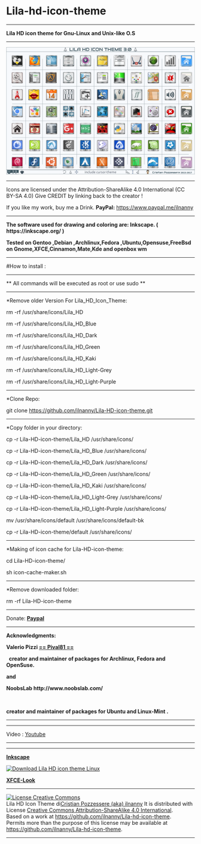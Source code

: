 # Lila-hd-icon-theme
<hr align=”left” size=”1″ width=”300″ color=”red” noshade>
<b>Lila HD icon theme for Gnu-Linux and Unix-like O.S</b>
<hr align=”left” size=”1″ width=”300″ color=”red” noshade>
<img src="https://github.com/ilnanny/Lila-HD-icon-theme/blob/master/Lila-HD-Icon-theme-3.0-Preview.png?raw=true"Lila HD icon Theme Master">

<hr align=”left” size=”1″ width=”300″ color=”red” noshade>
Icons are licensed under the Attribution-ShareAlike 4.0 International (CC BY-SA 4.0)
Give CREDIT by linking back to the creator !

If you like my work, buy me a Drink.
<b>PayPal:</b>
https://www.paypal.me/ilnanny
<hr align=”left” size=”1″ width=”300″ color=”red” noshade>
<P><b>The software used for drawing and coloring are: Inkscape. ( https://inkscape.org/ )</b></P>
<b>Tested on Gentoo ,Debian ,Archlinux,Fedora ,Ubuntu,Opensuse,FreeBsd on Gnome,XFCE,Cinnamon,Mate,Kde and openbox wm </b>
<hr align=”left” size=”1″ width=”300″ color=”red” noshade>

#How to install :
<hr align=”left” size=”1″ width=”300″ color=”red” noshade>
** All commands will be executed as root or use sudo **
<hr align=”left” size=”1″ width=”300″ color=”red” noshade>
*Remove older Version For Lila_HD_Icon_Theme:

 <P>rm -rf /usr/share/icons/Lila_HD</P>
 <P>rm -rf /usr/share/icons/Lila_HD_Blue</P>
 <P>rm -rf /usr/share/icons/Lila_HD_Dark</P>
 <P>rm -rf /usr/share/icons/Lila_HD_Green</P>
 <P>rm -rf /usr/share/icons/Lila_HD_Kaki</P>
 <P>rm -rf /usr/share/icons/Lila_HD_Light-Grey</P>
 <P>rm -rf /usr/share/icons/Lila_HD_Light-Purple</P>
<hr align=”left” size=”1″ width=”300″ color=”red” noshade>
*Clone Repo:

 git clone https://github.com/ilnanny/Lila-HD-icon-theme.git
<hr align=”left” size=”1″ width=”300″ color=”red” noshade>
*Copy folder in your directory:

<P>cp -r Lila-HD-icon-theme/Lila_HD /usr/share/icons/</P>
<P>cp -r Lila-HD-icon-theme/Lila_HD_Blue /usr/share/icons/</P>
<P>cp -r Lila-HD-icon-theme/Lila_HD_Dark /usr/share/icons/</P>
<P>cp -r Lila-HD-icon-theme/Lila_HD_Green /usr/share/icons/</P>
<P>cp -r Lila-HD-icon-theme/Lila_HD_Kaki /usr/share/icons/</P>
<P>cp -r Lila-HD-icon-theme/Lila_HD_Light-Grey /usr/share/icons/</P>
<P>cp -r Lila-HD-icon-theme/Lila_HD_Light-Purple /usr/share/icons/</P>
<P>mv /usr/share/icons/default /usr/share/icons/default-bk</P>
<P>cp -r Lila-HD-icon-theme/default /usr/share/icons/</P>

<hr align=”left” size=”1″ width=”300″ color=”red” noshade></P>
*Making of icon cache for Lila-HD-icon-theme:

<P>cd Lila-HD-icon-theme/</P>
<P>sh icon-cache-maker.sh</P>

<hr align=”left” size=”1″ width=”300″ color=”red” noshade>
*Remove downloaded folder:

 rm -rf Lila-HD-icon-theme
<hr align=”left” size=”1″ width=”300″ color=”red” noshade>

Donate:
<b><a href="https://www.paypal.me/ilnanny" target="_blank">Paypal</a></b>

<hr align=”left” size=”1″ width=”300″ color=”red” noshade>
<P><b>Acknowledgments:</b></P>
<P><b>Valerio Pizzi <meta name="pling-site-verification" content="28b49771eb7de6cc3242bd18961a718f" />
<b><a href="https://github.com/Pival81" target="_blank">== Pival81 ==</a></b>  </b></P>
 <b> creator and maintainer of packages for Archlinux, Fedora and OpenSuse.</b>
  <p><b>and</b></p>
<P><b>NoobsLab    http://www.noobslab.com/ </b></P>
  <p><b>creator and maintainer of packages for Ubuntu and Linux-Mint .</b></p>
 <hr align=”left” size=”1″ width=”300″ color=”red” noshade> 
  
<P></P>
<hr align=”left” size=”1″ width=”300″ color=”red” noshade>
Video : <a href="https://www.youtube.com/watch?v=oF1cSRwulas" target="_blank">Youtube</a>
<hr align=”left” size=”1″ width=”300″ color=”red” noshade>

<hr align=”left” size=”1″ width=”300″ color=”red” noshade>

<meta name="pling-site-verification" content="28b49771eb7de6cc3242bd18961a718f" />
<b><a href="https://inkscape.org/it/~ilnanny/%E2%98%85lila-hd-icon-theme-for-gnu-linux-and-unix-os" target="_blank">Inkscape</a></b>

<a href="https://sourceforge.net/p/lila-hd-icontheme/" rel="nofollow"><img alt="Download Lila HD icon theme Linux " src="https://sourceforge.net/sflogo.php?type=8&group_id=2676798"></a>

<meta name="pling-site-verification" content="28b49771eb7de6cc3242bd18961a718f" />
<b><a href="https://www.xfce-look.org/p/1015803/" target="_blank">XFCE-Look</a></b>

<hr align=”left” size=”1″ width=”300″ color=”red” noshade>
<a rel="license" href="http://creativecommons.org/licenses/by-sa/4.0/"><img alt="License Creative Commons" style="border-width:0" src="https://i.creativecommons.org/l/by-sa/4.0/88x31.png" /></a><br /><span xmlns:dct="http://purl.org/dc/terms/" href="http://purl.org/dc/dcmitype/StillImage" property="dct:title" rel="dct:type">Lila HD Icon Theme</span> di<a xmlns:cc="http://creativecommons.org/ns#" href="https://github.com/ilnanny/Lila-hd-icon-theme" property="cc:attributionName" rel="cc:attributionURL">Cristian Pozzessere (aka) ilnanny</a> It is distributed with License <a rel="license" href="http://creativecommons.org/licenses/by-sa/4.0/">Creative Commons Attribution-ShareAlike 4.0 International</a>.<br />Based on a work at <a xmlns:dct="http://purl.org/dc/terms/" href="https://github.com/ilnanny/Lila-hd-icon-theme" rel="dct:source">https://github.com/ilnanny/Lila-hd-icon-theme</a>.<br />Permits more than the purpose of this license may be available at <a xmlns:cc="http://creativecommons.org/ns#" href="https://github.com/ilnanny/Lila-hd-icon-theme" rel="cc:morePermissions">https://github.com/ilnanny/Lila-hd-icon-theme</a>.
<hr align=”left” size=”1″ width=”300″ color=”red” noshade>
